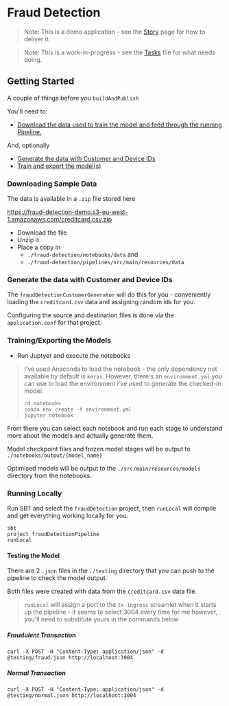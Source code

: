 # Fraud Detection 

> Note: This is a demo application - see the [Story](docs/STORY.md) page for how to deliver it.

> Note: This is a work-in-progress - see the [Tasks](TASKS.md) file for what needs doing.

## Getting Started

A couple of things before you `buildAndPublish`

You'll need to:

- [Download the data used to train the model and feed through the running Pipeline.](#downloading-sample-data)

And, optionally

- [Generate the data with Customer and Device IDs](#generate-the-data-with-customer-and-device-ids)
- [Train and export the model(s)](#trainingexporting-the-models)

### Downloading Sample Data

The data is available in a `.zip` file stored here

https://fraud-detection-demo.s3-eu-west-1.amazonaws.com/creditcard.csv.zip

- Download the file
- Unzip it
- Place a copy in 
  - `./fraud-detection/notebooks/data` and 
  - `./fraud-detection/pipelines/src/main/resources/data`
  
### Generate the data with Customer and Device IDs

The `fraudDetectionCustomerGenerator` will do this for you - conveniently loading the `creditcard.csv` data and assigning random ids for you.

Configuring the source and destination files is done via the `application.conf` for that project.
  
### Training/Exporting the Models

- Run Juptyer and execute the notebooks

> I've used Anaconda to load the notebook - the only dependency not available by default is `keras`. However, there's an `environment.yml` you can use to load the environment i've used to generate the checked-in model.
> ```shell script
> cd notebooks
> conda env create -f environment.yml
> jupyter notebook
> ```
> 

From there you can select each notebook and run each stage to understand more about the models and actually generate them.

Model checkpoint files and frozen model stages will be output to `./notebooks/output/{model_name}`

Optimised models will be output to the `./src/main/resources/models` directory from the notebooks.

### Running Locally

Run SBT and select the `fraudDetection` project, then `runLocal` will compile and get everything working locally for you.

```shell script
sbt
project fraudDetectionPipeline
runLocal
```

#### Testing the Model

There are 2 `.json` files in the `./testing` directory that you can push to the pipeline to check the model output.

Both files were created with data from the `creditcard.csv` data file.

> `runLocal` will assign a port to the `tx-ingress` streamlet when it starts up the pipeline - it seems to select 3004 every time for me however, you'll need to substitute yours in the commands below

##### Fraudulent Transaction

```shell script
curl -X POST -H "Content-Type: application/json" -d @testing/fraud.json http://localhost:3004
```

##### Normal Transaction

```shell script
curl -X POST -H "Content-Type: application/json" -d @testing/normal.json http://localhost:3004
```
